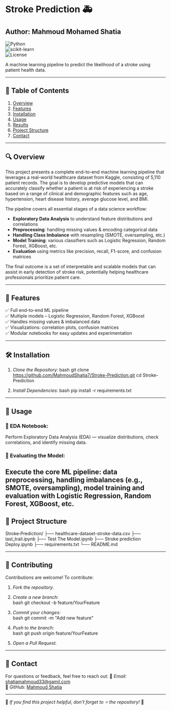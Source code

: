 # Stroke Prediction 🚑

## Author: Mahmoud Mohamed Shatia 

![Python](https://img.shields.io/badge/Python-3.8%2B-blue)  
![scikit-learn](https://img.shields.io/badge/scikit--learn-1.1%2B-orange)  
![License](https://img.shields.io/badge/License-MIT-green)  

A machine learning pipeline to predict the likelihood of a stroke using patient health data.

---

## 📌 Table of Contents
1. [Overview](#overview)  
2. [Features](#features)  
3. [Installation](#installation)  
4. [Usage](#usage)  
5. [Results](#results)  
6. [Project Structure](#project-structure)  
7. [Contact](#contact)  

---

## 🔍 Overview

This project presents a complete end-to-end machine learning pipeline that leverages a real-world healthcare dataset from Kaggle, consisting of 5,110 patient records. The goal is to develop predictive models that can accurately classify whether a patient is at risk of experiencing a stroke based on a range of clinical and demographic features such as age, hypertension, heart disease history, average glucose level, and BMI.

The pipeline covers all essential stages of a data science workflow:

- **Exploratory Data Analysis** to understand feature distributions and correlations  
- **Preprocessing**: handling missing values & encoding categorical data  
- **Handling Class Imbalance** with resampling (SMOTE, oversampling, etc.)  
- **Model Training**: various classifiers such as Logistic Regression, Random Forest, XGBoost, etc.  
- **Evaluation** using metrics like precision, recall, F1-score, and confusion matrices  

The final outcome is a set of interpretable and scalable models that can assist in early detection of stroke risk, potentially helping healthcare professionals prioritize patient care.

---

## 🚀 Features

✅ Full end-to-end ML pipeline  
✅ Multiple models – Logistic Regression, Random Forest, XGBoost  
✅ Handles missing values & imbalanced data  
✅ Visualizations: correlation plots, confusion matrices  
✅ Modular notebooks for easy updates and experimentation  

---

## 🛠 Installation

1. *Clone the Repository*:
   bash
   git clone https://github.com/MahmoudShatia7/Stroke-Prediction.git
   cd Stroke-Prediction

2. *Install Dependencies*:
   bash
   pip install -r requirements.txt

---
## 📌 Usage
### 🔹 EDA Notebook:
Perform Exploratory Data Analysis (EDA) — visualize distributions, check correlations, and identify missing data.


### 🔹 Evaluating the Model:
Execute the core ML pipeline: data preprocessing, handling imbalances (e.g., SMOTE, oversampling), model training and evaluation with Logistic Regression, Random Forest, XGBoost, etc.
---

## 📁 Project Structure
Stroke‑Prediction/
├── healthcare-dataset-stroke-data.csv
├── last_trail.ipynb
├── Test The Model.ipynb
├── Stroke prediction Deploy.ipynb
├── requirements.txt
└── README.md  

---

## 🤝 Contributing
Contributions are welcome! To contribute:
1. *Fork the repository.*
2. *Create a new branch:*  
   bash
   git checkout -b feature/YourFeature
   
3. *Commit your changes:*  
   bash
   git commit -m "Add new feature"
   
4. *Push to the branch:*  
   bash
   git push origin feature/YourFeature
   
5. *Open a Pull Request.*

---

## 📧 Contact
For questions or feedback, feel free to reach out:
📩 *Email:* shatiamahmoud33@gamil.com  
🔗 *GitHub:* [Mahmoud Shatia](https://github.com/MahmoudShatia7) 

---

📌 *If you find this project helpful, don't forget to ⭐ the repository!* 🚀
